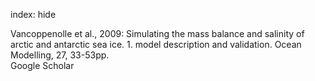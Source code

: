 index: hide

<div class="Citation">

  <div class="Citation-body">
    <div class="Citation-text">Vancoppenolle et al., 2009: Simulating the mass balance and salinity of arctic and antarctic sea ice. 1. model description and validation. <span class="Article-journal">Ocean Modelling, </span><span class="Article-volume">27, </span>33-53pp.</div>
    <div class="Citation-links">
      <div class="CitationLink" data-href="https://scholar.google.com/scholar?q=Simulating+the+mass+balance+and+salinity+of+arctic+and+antarctic+sea+ice.+1.+model+description+and+validation">
        <div class="CitationLink-icon CitationLink-Scholar"></div>
        <div class="CitationLink-text">Google Scholar</div>
      </div>
    </div>
  </div>
</div>


<div class="Citation-copy">

</div>